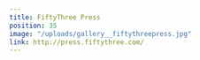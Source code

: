 ```yaml
---
title: FiftyThree Press
position: 35
image: "/uploads/gallery__fiftythreepress.jpg"
link: http://press.fiftythree.com/
---
```


